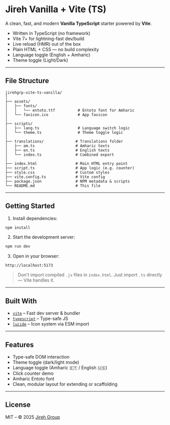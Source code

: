 # Jireh Vanilla + Vite (TS)

A clean, fast, and modern **Vanilla TypeScript** starter powered by **Vite**.

- Written in TypeScript (no framework)
- Vite 7+ for lightning-fast dev/build
- Live reload (HMR) out of the box
- Plain HTML + CSS — no build complexity
- Language toggle (English + Amharic)
- Theme toggle (Light/Dark)

---

## File Structure

```plaintext
jirehgrp-vite-ts-vanilla/
│
├── assets/
│   ├── fonts/
│   │   └── entoto.ttf          # Entoto font for Amharic
│   └── favicon.ico             # App favicon
│
├── scripts/
│   ├── lang.ts                 # Language switch logic
│   └── theme.ts                # Theme toggle logic
│
├── translations/              # Translations folder
│   ├── am.ts                  # Amharic texts
│   ├── en.ts                  # English texts
│   └── index.ts               # Combined export
│
├── index.html                 # Main HTML entry point
├── script.ts                  # App logic (e.g. counter)
├── style.css                  # Custom styles
├── vite.config.ts             # Vite config
├── package.json               # NPM metadata & scripts
└── README.md                  # This file
````

---

## Getting Started

1. Install dependencies:

```bash
npm install
```

2. Start the development server:

```bash
npm run dev
```

3. Open in your browser:

```
http://localhost:5173
```

> Don't import compiled `.js` files in `index.html`. Just import `.ts` directly — Vite handles it.

---

## Built With

* [`vite`](https://vitejs.dev/) – Fast dev server & bundler
* [`typescript`](https://www.typescriptlang.org/) – Type-safe JS
* [`lucide`](https://lucide.dev/) – Icon system via ESM import

---

## Features

* Type-safe DOM interaction
* Theme toggle (dark/light mode)
* Language toggle (Amharic 🇪🇹 / English 🇺🇸)
* Click counter demo
* Amharic Entoto font
* Clean, modular layout for extending or scaffolding

---

## License

MIT – © 2025 [Jireh Group](https://jirehgrp.com)